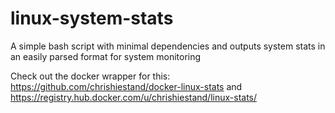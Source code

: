 # linux-system-stats
A simple bash script with minimal dependencies and outputs system stats in an easily parsed format for system monitoring

Check out the docker wrapper for this: <https://github.com/chrishiestand/docker-linux-stats> and <https://registry.hub.docker.com/u/chrishiestand/linux-stats/>
